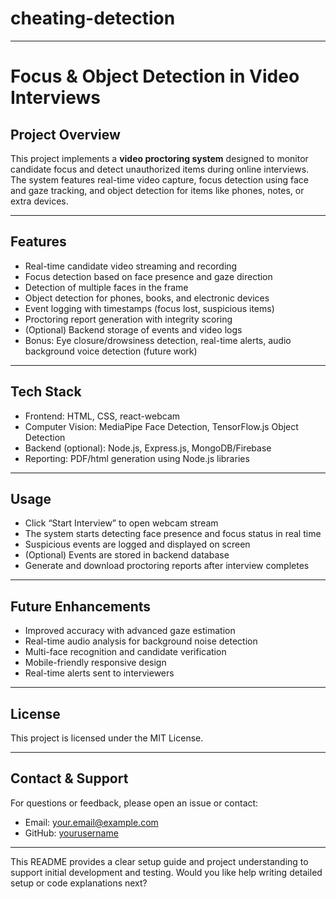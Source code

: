 # cheating-detection

***

# Focus & Object Detection in Video Interviews

## Project Overview

This project implements a **video proctoring system** designed to monitor candidate focus and detect unauthorized items during online interviews. The system features real-time video capture, focus detection using face and gaze tracking, and object detection for items like phones, notes, or extra devices.

***

## Features

- Real-time candidate video streaming and recording
- Focus detection based on face presence and gaze direction
- Detection of multiple faces in the frame
- Object detection for phones, books, and electronic devices
- Event logging with timestamps (focus lost, suspicious items)
- Proctoring report generation with integrity scoring
- (Optional) Backend storage of events and video logs
- Bonus: Eye closure/drowsiness detection, real-time alerts, audio background voice detection (future work)

***

## Tech Stack

- Frontend: HTML, CSS, react-webcam
- Computer Vision: MediaPipe Face Detection, TensorFlow.js Object Detection
- Backend (optional): Node.js, Express.js, MongoDB/Firebase
- Reporting: PDF/html generation using Node.js libraries

***



## Usage

- Click “Start Interview” to open webcam stream
- The system starts detecting face presence and focus status in real time
- Suspicious events are logged and displayed on screen
- (Optional) Events are stored in backend database
- Generate and download proctoring reports after interview completes

***



## Future Enhancements

- Improved accuracy with advanced gaze estimation
- Real-time audio analysis for background noise detection
- Multi-face recognition and candidate verification
- Mobile-friendly responsive design
- Real-time alerts sent to interviewers

***

## License

This project is licensed under the MIT License.

***

## Contact & Support

For questions or feedback, please open an issue or contact:

- Email: your.email@example.com
- GitHub: [yourusername](https://github.com/khushikumari0202)

***

This README provides a clear setup guide and project understanding to support initial development and testing. Would you like help writing detailed setup or code explanations next?
